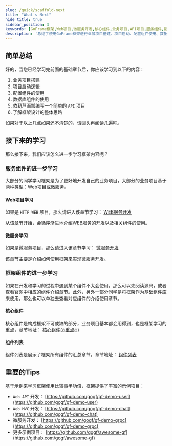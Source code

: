 ```yaml
---
slug: /quick/scaffold-next
title: "What's Next"
hide_title: true
sidebar_position: 3
keywords: [GoFrame框架,Web项目,微服务开发,核心组件,业务项目,API项目,服务组件,配置组件,数据库组件,框架学习]
description: '总结了使用GoFrame框架进行业务项目搭建、项目启动、配置组件使用、数据库组件使用的基础知识，并提供了Web项目和微服务开发的学习路径。建议通过丰富的示例项目，提高对GoFrame框架的掌握，特别是其核心组件的使用。'
---
```


## 简单总结

好的，当您已经学习完前面的基础章节后，你应该学习到以下的内容：

1. 业务项目搭建
2. 项目启动逻辑
3. 配置组件的使用
4. 数据库组件的使用
5. 依葫芦画瓢编写一个简单的 `API` 项目
6. 了解框架设计的整体思路

如果对于以上几点如果还不清楚的，请回头再阅读几遍吧。

## 接下来的学习

那么接下来，我们应该怎么进一步学习框架内容呢？

### 服务组件的进一步学习

大部分的同学学习框架是为了更好地开发自己的业务项目，大部分的业务项目基于两种类型：Web项目或微服务。

#### Web项目学习

如果是 `HTTP WEB` 项目，那么请进入该章节学习： [WEB服务开发](../../docs/WEB服务开发/WEB服务开发.md)

从该章节开始，会循序渐进地介绍WEB服务的开发以及相关组件的使用。

#### 微服务学习

如果是微服务项目，那么请进入该章节学习： [微服务开发](../../docs/微服务开发/微服务开发.md)

该章节主要是介绍如何使用框架来实现微服务开发。

### 框架组件的进一步学习

如果在开发和学习的过程中遇到某个组件不太会使用，那么可以先阅读源码，或者查看官网中相应的组件介绍章节。此外，另外一部分同学是将框架作为基础组件库来使用，那么也可以单独去查看对应组件的介绍使用章节。

#### 核心组件

核心组件是构成框架不可或缺的部分，业务项目基本都会用得到，也是框架学习的重点，章节地址： [核心组件(🔥重点🔥)](../../docs/核心组件/核心组件.md)

#### 组件列表

组件列表是展示了框架所有组件的汇总章节，章节地址： [组件列表](../../docs/组件列表/组件列表.md)

## 重要的Tips

基于示例来学习框架使用比较事半功倍，框架提供了丰富的示例项目：

- `Web API` 开发： [https://github.com/gogf/gf-demo-user](https://github.com/gogf/gf-demo-user)
- `Web MVC` 开发： [https://github.com/gogf/gf-demo-chat](https://github.com/gogf/gf-demo-chat)
- 微服务开发： [https://github.com/gogf/gf-demo-grpc](https://github.com/gogf/gf-demo-grpc)
- 更多示例项目： [https://github.com/gogf/awesome-gf](https://github.com/gogf/awesome-gf)